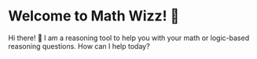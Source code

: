 # Welcome to Math Wizz! 🤖

Hi there! 👋 I am a reasoning tool to help you with your math or logic-based reasoning questions. How can I
help today? 